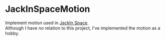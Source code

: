 # JackInSpaceMotion
Implement motion used in [JackIn Space](https://lab.rekimoto.org/projects/jackinspace/).  
Although I have no relation to this project, I've implemented the motion as a hobby.
